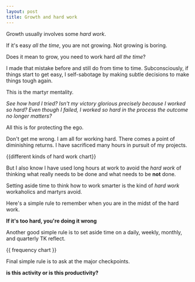 ```yaml
---
layout: post
title: Growth and hard work
---
```


Growth usually involves some *hard work*.


If it's easy *all the time*, you are not growing. Not growing is boring.

Does it mean to grow, you need to work hard *all the time*?

I made that mistake before and still do from time to time. Subconsciously, if things start to get easy, I self-sabotage by making subtle decisions to make things tough again. 

This is the martyr mentality. 

*See how hard I tried? Isn't my victory glorious precisely because I worked so hard? Even though I failed, I worked so hard in the process the outcome no longer matters?*

All this is for protecting the ego.

Don't get me wrong. I am all for working hard. There comes a point of diminishing returns. I have sacrificed many hours in pursuit of my projects.

{{different kinds of hard work chart}}

But I also know I have used long hours at work to avoid the *hard work* of thinking what really needs to be done and what needs to be **not** done.

Setting aside time to think how to work smarter is the kind of *hard work* workaholics and martyrs avoid.

Here's a simple rule to remember when you are in the midst of the hard work. 

**If it's too hard, you're doing it wrong**

Another good simple rule is to set aside time on a daily, weekly, monthly, and quarterly TK reflect.

{{ frequency chart }}


Final simple rule is to ask at the major checkpoints.

**is this activity or is this productivity?**
